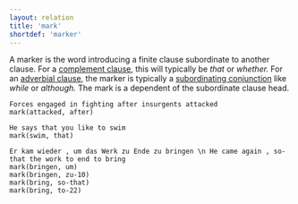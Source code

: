 ```yaml
---
layout: relation
title: 'mark'
shortdef: 'marker'
---
```


A marker is the word introducing a finite clause subordinate to
another clause. For a [complement clause](ccomp), this will typically be _that_
or _whether._ For an [adverbial clause](advcl), the marker is typically a
[subordinating conjunction](../pos/SCONJ) like _while_ or _although._ The mark is a dependent of the
subordinate clause head.

~~~ sdparse
Forces engaged in fighting after insurgents attacked
mark(attacked, after)
~~~

~~~ sdparse
He says that you like to swim
mark(swim, that)
~~~

~~~ sdparse
Er kam wieder , um das Werk zu Ende zu bringen \n He came again , so-that the work to end to bring
mark(bringen, um)
mark(bringen, zu-10)
mark(bring, so-that)
mark(bring, to-22)
~~~
